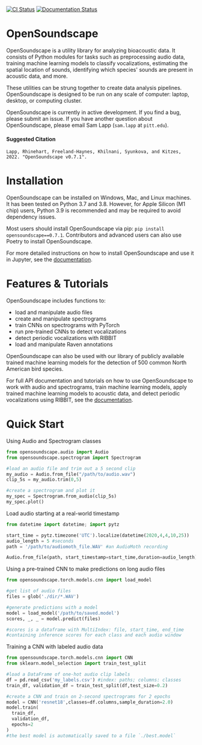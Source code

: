 [![CI Status](https://github.com/kitzeslab/opensoundscape/workflows/CI/badge.svg)](https://github.com/kitzeslab/opensoundscape/actions?query=workflow%3ACI)
[![Documentation Status](https://readthedocs.org/projects/opensoundscape/badge/?version=latest)](http://opensoundscape.org/en/latest/?badge=latest)

# OpenSoundscape

OpenSoundscape is a utility library for analyzing bioacoustic data. It consists of Python modules for tasks such as preprocessing audio data, training machine learning models to classify vocalizations, estimating the spatial location of sounds, identifying which species' sounds are present in acoustic data, and more.

These utilities can be strung together to create data analysis pipelines. OpenSoundscape is designed to be run on any scale of computer: laptop, desktop, or computing cluster.

OpenSoundscape is currently in active development. If you find a bug, please submit an issue. If you have another question about OpenSoundscape, please email Sam Lapp (`sam.lapp` at `pitt.edu`).


#### Suggested Citation
```
Lapp, Rhinehart, Freeland-Haynes, Khilnani, Syunkova, and Kitzes, 2022. "OpenSoundscape v0.7.1".
```

# Installation

OpenSoundscape can be installed on Windows, Mac, and Linux machines. It has been tested on Python 3.7 and 3.8. However, for Apple Silicon (M1 chip) users, Python 3.9 is recommended and may be required to avoid dependency issues. 

Most users should install OpenSoundscape via pip: `pip install opensoundscape==0.7.1`. Contributors and advanced users can also use Poetry to install OpenSoundscape.

For more detailed instructions on how to install OpenSoundscape and use it in Jupyter, see the [documentation](http://opensoundscape.org).

# Features & Tutorials
OpenSoundscape includes functions to:
* load and manipulate audio files
* create and manipulate spectrograms
* train CNNs on spectrograms with PyTorch
* run pre-trained CNNs to detect vocalizations
* detect periodic vocalizations with RIBBIT
* load and manipulate Raven annotations

OpenSoundscape can also be used with our library of publicly available trained machine learning models for the detection of 500 common North American bird species.

For full API documentation and tutorials on how to use OpenSoundscape to work with audio and spectrograms, train machine learning models, apply trained machine learning models to acoustic data, and detect periodic vocalizations using RIBBIT, see the [documentation](http://opensoundscape.org).

# Quick Start

Using Audio and Spectrogram classes
```python
from opensoundscape.audio import Audio
from opensoundscape.spectrogram import Spectrogram

#load an audio file and trim out a 5 second clip
my_audio = Audio.from_file("/path/to/audio.wav")
clip_5s = my_audio.trim(0,5)

#create a spectrogram and plot it
my_spec = Spectrogram.from_audio(clip_5s)
my_spec.plot()
```

Load audio starting at a real-world timestamp
```python
from datetime import datetime; import pytz

start_time = pytz.timezone('UTC').localize(datetime(2020,4,4,10,25))
audio_length = 5 #seconds  
path = '/path/to/audiomoth_file.WAV' #an AudioMoth recording

Audio.from_file(path, start_timestamp=start_time,duration=audio_length)
```

Using a pre-trained CNN to make predictions on long audio files
```python
from opensoundscape.torch.models.cnn import load_model

#get list of audio files
files = glob('./dir/*.WAV')

#generate predictions with a model
model = load_model('/path/to/saved.model')
scores, _, _ = model.predict(files)

#scores is a dataframe with MultiIndex: file, start_time, end_time
#containing inference scores for each class and each audio window
```

Training a CNN with labeled audio data
```python
from opensoundscape.torch.models.cnn import CNN
from sklearn.model_selection import train_test_split

#load a DataFrame of one-hot audio clip labels
df = pd.read_csv('my_labels.csv') #index: paths; columns: classes
train_df, validation_df = train_test_split(df,test_size=0.2)

#create a CNN and train on 2-second spectrograms for 2 epochs
model = CNN('resnet18',classes=df.columns,sample_duration=2.0)
model.train(
  train_df,
  validation_df,
  epochs=2
)
#the best model is automatically saved to a file `./best.model`
```
